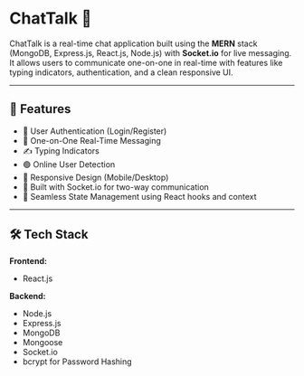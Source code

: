 # ChatTalk 💬

ChatTalk is a real-time chat application built using the **MERN** stack (MongoDB, Express.js, React.js, Node.js) with **Socket.io** for live messaging. It allows users to communicate one-on-one in real-time with features like typing indicators, authentication, and a clean responsive UI.

---

## 🚀 Features

- 🔐 User Authentication (Login/Register)
- 💬 One-on-One Real-Time Messaging
- ✍️ Typing Indicators
- 🟢 Online User Detection
- 📱 Responsive Design (Mobile/Desktop)
- 🧠 Built with Socket.io for two-way communication
- 🔄 Seamless State Management using React hooks and context

---

## 🛠️ Tech Stack

**Frontend:**
- React.js

**Backend:**
- Node.js
- Express.js
- MongoDB
- Mongoose
- Socket.io
- bcrypt for Password Hashing

